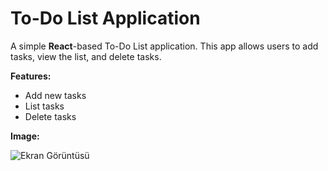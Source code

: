 # To-Do List Application

A simple **React**-based To-Do List application. This app allows users to add tasks, view the list, and delete tasks.

**Features:**

* Add new tasks
* List tasks
* Delete tasks


 **Image:**
 
  ![Ekran Görüntüsü](https://github.com/inci1kabak/TO_DO_LIST/blob/main/public/img/SS.png?raw=true)

  
